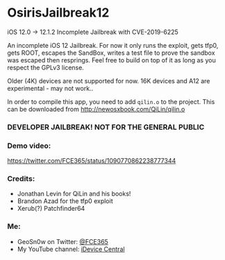 # OsirisJailbreak12
iOS 12.0 -> 12.1.2 Incomplete Jailbreak with CVE-2019-6225

An incomplete iOS 12 Jailbreak. For now it only runs the exploit, gets tfp0, gets ROOT, escapes the SandBox, writes a test file to prove the sandbox was escaped then resprings. Feel free to build on top of it as long as you respect the GPLv3 license.

Older (4K) devices are not supported for now. 16K devices and A12 are experimental - may not work..

In order to compile this app, you need to add `qilin.o` to the project. This can be downloaded from http://newosxbook.com/QiLin/qilin.o

### DEVELOPER JAILBREAK! NOT FOR THE GENERAL PUBLIC

### Demo video:
https://twitter.com/FCE365/status/1090770862238777344

### Credits:
<ul>
  <li> Jonathan Levin for QiLin and his books! </li>
  <li> Brandon Azad for the tfp0 exploit </li>  
  <li> Xerub(?) Patchfinder64 </li>
</ul>

### Me:
<ul>
  <li>GeoSn0w on Twitter: <a href="twitter.com/FCE365">@FCE365</a></li>
  <li>My YouTube channel: <a href="youtube.com/fce365official">iDevice Central</li>
</ul>

